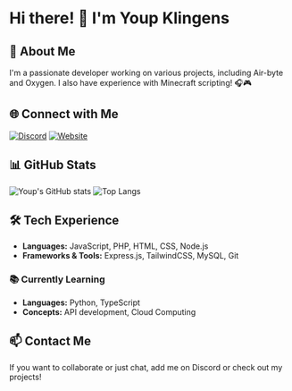 # Hi there! 👋 I'm Youp Klingens

## 🚀 About Me
I'm a passionate developer working on various projects, including Air-byte and Oxygen. I also have experience with Minecraft scripting! 🎧🎮

## 🌐 Connect with Me
[![Discord](https://img.shields.io/badge/Discord-Add%20Me-7289DA?style=for-the-badge&logo=discord)](https://discord.com/users/438121766339084289)
[![Website](https://img.shields.io/badge/Website-Visit-1E90FF?style=for-the-badge&logo=google-chrome)](ikbenyoup.nl)

## 📊 GitHub Stats
![Youp's GitHub stats](https://github-readme-stats.vercel.app/api?username=youp007&show_icons=true&theme=transparent)
![Top Langs](https://github-readme-stats.vercel.app/api/top-langs/?username=youp007&layout=compact&theme=transparent)

## 🛠️ Tech Experience
- **Languages:** JavaScript, PHP, HTML, CSS, Node.js
- **Frameworks & Tools:** Express.js, TailwindCSS, MySQL, Git

### 📚 Currently Learning
- **Languages:** Python, TypeScript
- **Concepts:** API development, Cloud Computing

## 📫 Contact Me
If you want to collaborate or just chat, add me on Discord or check out my projects!

